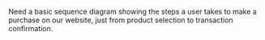 Need a basic sequence diagram showing the steps a user takes to make a purchase on our website, just from product selection to transaction confirmation.
